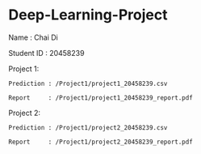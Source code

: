 # Deep-Learning-Project

Name : Chai Di

Student ID : 20458239

Project 1:

    Prediction : /Project1/project1_20458239.csv

    Report     : /Project1/project1_20458239_report.pdf
    
Project 2:

    Prediction : /Project1/project2_20458239.csv

    Report     : /Project1/project2_20458239_report.pdf
